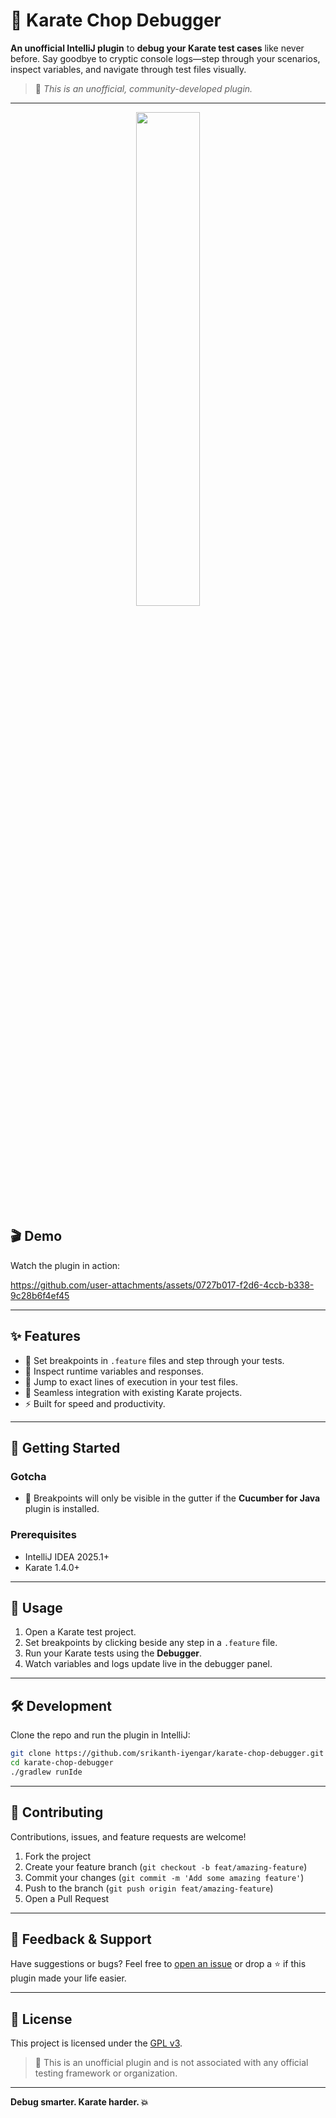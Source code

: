 # 🥋 Karate Chop Debugger

**An unofficial IntelliJ plugin** to **debug your Karate test cases** like never before. Say goodbye to cryptic console logs—step through your scenarios, inspect variables, and navigate through test files visually.

> 📝 _This is an unofficial, community-developed plugin._

---
<p align='center'>
    <img width="45%" src="./docs/logo.png">
</p>

## 🎬 Demo

Watch the plugin in action:

https://github.com/user-attachments/assets/0727b017-f2d6-4ccb-b338-9c28b6f4ef45

---

## ✨ Features

- 🐞 Set breakpoints in `.feature` files and step through your tests.
- 👀 Inspect runtime variables and responses.
- 📂 Jump to exact lines of execution in your test files.
- 🔄 Seamless integration with existing Karate projects.
- ⚡ Built for speed and productivity.

---

## 🚀 Getting Started

### Gotcha

- 🔸 Breakpoints will only be visible in the gutter if the **Cucumber for Java** plugin is installed.

### Prerequisites

- IntelliJ IDEA 2025.1+
- Karate 1.4.0+

---

## 🔧 Usage

1. Open a Karate test project.
2. Set breakpoints by clicking beside any step in a `.feature` file.
3. Run your Karate tests using the **Debugger**.
4. Watch variables and logs update live in the debugger panel.

---

## 🛠 Development

Clone the repo and run the plugin in IntelliJ:

```bash
git clone https://github.com/srikanth-iyengar/karate-chop-debugger.git
cd karate-chop-debugger
./gradlew runIde
```

---

## 🤝 Contributing

Contributions, issues, and feature requests are welcome!

1. Fork the project
2. Create your feature branch (`git checkout -b feat/amazing-feature`)
3. Commit your changes (`git commit -m 'Add some amazing feature'`)
4. Push to the branch (`git push origin feat/amazing-feature`)
5. Open a Pull Request

---

## 📣 Feedback & Support

Have suggestions or bugs? Feel free to [open an issue](https://github.com/srikanth-iyengar/karate-chop-debugger/issues) or drop a ⭐ if this plugin made your life easier.

---

## 📄 License

This project is licensed under the [GPL v3](LICENSE).

> 🚨 This is an unofficial plugin and is not associated with any official testing framework or organization.

---

**Debug smarter. Karate harder. 💥**
